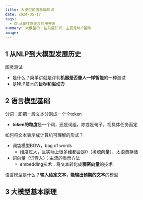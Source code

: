 ```yaml
---
title: 大模型前置基础知识
date: 2024-05-17
tags:
  - ChatGPT原理与应用开发
summary: 大模型的一些前置知识，主要是NLP基础
image:
---
```


## 1 从NLP到大模型发展历史

图灵测试
- 是什么？简单讲就是评判**机器是否像人一样智能**的一种测试
- 是NLP技术的**目标和驱动力**

## 2 语言模型基础

分词：即把一段文本分割成一个个token
- **token的粒度**是一个词，还是词组，亦或是句子，视具体任务而定

如何将文本表示成计算机可理解的形式？
- 词袋模型BOW，bag of words
	- 维度过大，且实际上很多维都会是0（稀疏向量），太浪费存储
- 词向量（词嵌入）：主流的表示方法
	- embedding技术：将文本转化成**稠密向量**的技术

语言模型是什么？**输入给定文本，能输出预期的文本**的模型

## 3 大模型基本原理